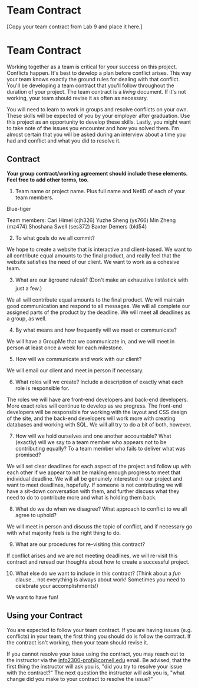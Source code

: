 # Team Contract

[Copy your team contract from Lab 9 and place it here.]
# Team Contract

Working together as a team is critical for your success on this project. Conflicts happen. It's best to develop a plan before conflict arises. This way your team knows exactly the ground rules for dealing with that conflict. You'll be developing a team contract that you'll follow throughout the duration of your project. The team contract is a *living* document. If it's not working, your team should revise it as often as necessary.

You will need to learn to work in groups and resolve conflicts on your own. These skills will be expected of you by your employer after graduation. Use this project as an opportunity to develop these skills. Lastly, you might want to take note of the issues you encounter and how you solved them. I'm almost certain that you will be asked during an interview about a time you had and conflict and what you did to resolve it.

## Contract

**Your group contract/working agreement should include these elements. Feel free to add other terms, too.**

1. Team name or project name. Plus full name and NetID of each of your team members.

Blue-tiger

Team members:
Cari Himel (cjh326)
Yuzhe Sheng (ys766)
Min Zheng (mz474)
Shoshana Swell (ses372)
Baxter Demers (bld54)

2. To what goals do we all commit?

We hope to create a website that is interactive and client-based. We want to all contribute
equal amounts to the final product, and really feel that the website satisfies the need of our client.
We want to work as a cohesive team.

3. What are our âground rulesâ? (Don't make an exhaustive listâstick with just a few.)

We all will contribute equal amounts to the final product. We will maintain good communication and
respond to all messages. We will all complete our assigned parts of the product by the deadline.
We will meet all deadlines as a group, as well.

4. By what means and how frequently will we meet or communicate?

We will have a GroupMe that we communicate in, and we will meet in person at least once a week for each milestone.

5. How will we communicate and work with our client?

We will email our client and meet in person if necessary.

6. What roles will we create? Include a description of exactly what each role is responsible for.

The roles we will have are front-end developers and back-end developers. More exact roles will continue
to develop as we progress. The front-end developers will be responsible for working with the layout and CSS design
of the site, and the back-end developers will work more with creating databases and working with SQL. We will
all try to do a bit of both, however.

7. How will we hold ourselves and one another accountable? What (exactly) will we say to a team member who appears not to be contributing equally? To a team member who fails to deliver what was promised?

We will set clear deadlines for each aspect of the project and follow up with each other if we appear to not be making enough
progress to meet that individual deadline. We will all be genuinely interested in our project and want to meet deadlines, hopefully.
If someone is not contributing we will have a sit-down conversation with them, and further discuss what they need to do to contribute
more and what is holding them back.

8. What do we do when we disagree? What approach to conflict to we all agree to uphold?

We will meet in person and discuss the topic of conflict, and if necessary go with what majority feels is the right thing to do.

9. What are our procedures for re-visiting this contract?

If conflict arises and we are not meeting deadlines, we will re-visit this contract and reread our thoughts about how to
create a successful project.

10. What else do we want to include in this contract? (Think about a *fun* clause... not everything is always about work! Sometimes you need to celebrate your accomplishments!)

We want to have fun!

## Using your Contract

You are expected to follow your team contract. If you are having issues (e.g. conflicts) in your team, the first thing you should do is follow the contract. If the contract isn't working, then your team should revise it.

If you cannot resolve your issue using the contract, you may reach out to the instructor via the <info2300-prof@cornell.edu> email. Be advised, that the first thing the instructor will ask you is, "did you try to resolve your issue with the contract?" The next question the instructor will ask you is, "what change did you make to your contract to resolve the issue?"
